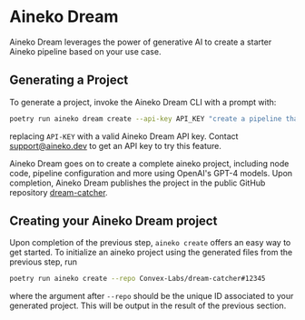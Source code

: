 # Aineko Dream

Aineko Dream leverages the power of generative AI to create a starter Aineko pipeline based on your use case. 

## Generating a Project

To generate a project, invoke the Aineko Dream CLI with a prompt with:

```bash
poetry run aineko dream create --api-key API_KEY "create a pipeline that scrapes twitter and analyses the results to identify trends"
```

replacing `API-KEY` with a valid Aineko Dream API key. Contact support@aineko.dev to get an API key to try this feature.

Aineko Dream goes on to create a complete aineko project, including node code, pipeline configuration and more using OpenAI's GPT-4 models. Upon completion, Aineko Dream publishes the project in the public GitHub repository [dream-catcher](https://github.com/Convex-Labs/dream-catcher).

## Creating your Aineko Dream project

Upon completion of the previous step, `aineko create` offers an easy way to get started. To initialize an aineko project using the generated files from the previous step, run

```bash
poetry run aineko create --repo Convex-Labs/dream-catcher#12345
```

where the argument after `--repo` should be the unique ID associated to your generated project. This will be output in the result of the previous section.

